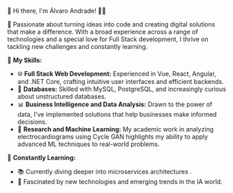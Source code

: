 
👋 Hi there, I'm Álvaro Andrade! 👨‍💻

🚀 Passionate about turning ideas into code and creating digital solutions that make a difference. With a broad experience across a range of technologies and a special love for Full Stack development, I thrive on tackling new challenges and constantly learning.

🔨 **My Skills:**
- 🌐 **Full Stack Web Development:** Experienced in Vue, React, Angular, and .NET Core, crafting intuitive user interfaces and efficient backends.
- 💾 **Databases:** Skilled with MySQL, PostgreSQL, and increasingly curious about unstructured databases.
- 📊 **Business Intelligence and Data Analysis:** Drawn to the power of data, I've implemented solutions that help businesses make informed decisions.
- 🔬 **Research and Machine Learning:** My academic work in analyzing electrocardiograms using Cycle GAN highlights my ability to apply advanced ML techniques to real-world problems.

🌱 **Constantly Learning:**
- 📚 Currently diving deeper into microservices architectures .
- 🤖 Fascinated by new technologies and emerging trends in the IA world.

